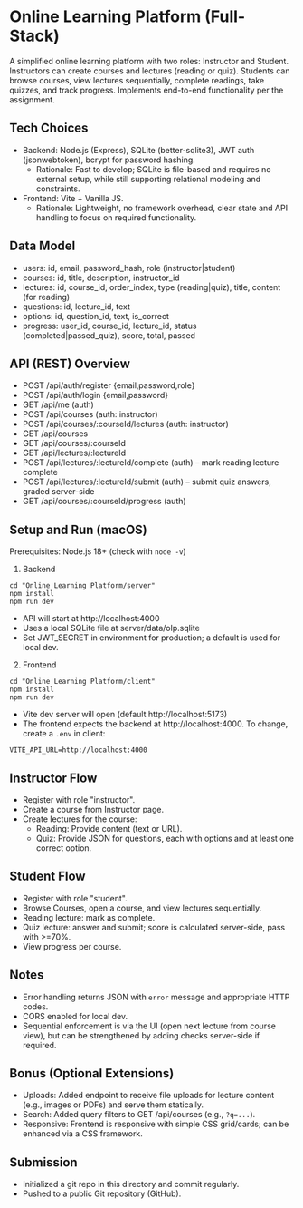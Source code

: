 # Online Learning Platform (Full-Stack)

A simplified online learning platform with two roles: Instructor and Student. Instructors can create courses and lectures (reading or quiz). Students can browse courses, view lectures sequentially, complete readings, take quizzes, and track progress. Implements end-to-end functionality per the assignment.

## Tech Choices
- Backend: Node.js (Express), SQLite (better-sqlite3), JWT auth (jsonwebtoken), bcrypt for password hashing.
  - Rationale: Fast to develop; SQLite is file-based and requires no external setup, while still supporting relational modeling and constraints.
- Frontend: Vite + Vanilla JS.
  - Rationale: Lightweight, no framework overhead, clear state and API handling to focus on required functionality.

## Data Model
- users: id, email, password_hash, role (instructor|student)
- courses: id, title, description, instructor_id
- lectures: id, course_id, order_index, type (reading|quiz), title, content (for reading)
- questions: id, lecture_id, text
- options: id, question_id, text, is_correct
- progress: user_id, course_id, lecture_id, status (completed|passed_quiz), score, total, passed

## API (REST) Overview
- POST /api/auth/register {email,password,role}
- POST /api/auth/login {email,password}
- GET /api/me (auth)
- POST /api/courses (auth: instructor)
- POST /api/courses/:courseId/lectures (auth: instructor)
- GET /api/courses
- GET /api/courses/:courseId
- GET /api/lectures/:lectureId
- POST /api/lectures/:lectureId/complete (auth) – mark reading lecture complete
- POST /api/lectures/:lectureId/submit (auth) – submit quiz answers, graded server-side
- GET /api/courses/:courseId/progress (auth)

## Setup and Run (macOS)

Prerequisites: Node.js 18+ (check with `node -v`)

1) Backend
```
cd "Online Learning Platform/server"
npm install
npm run dev
```
- API will start at http://localhost:4000
- Uses a local SQLite file at server/data/olp.sqlite
- Set JWT_SECRET in environment for production; a default is used for local dev.

2) Frontend
```
cd "Online Learning Platform/client"
npm install
npm run dev
```
- Vite dev server will open (default http://localhost:5173)
- The frontend expects the backend at http://localhost:4000. To change, create a `.env` in client:
```
VITE_API_URL=http://localhost:4000
```

## Instructor Flow
- Register with role "instructor".
- Create a course from Instructor page.
- Create lectures for the course:
  - Reading: Provide content (text or URL).
  - Quiz: Provide JSON for questions, each with options and at least one correct option.

## Student Flow
- Register with role "student".
- Browse Courses, open a course, and view lectures sequentially.
- Reading lecture: mark as complete.
- Quiz lecture: answer and submit; score is calculated server-side, pass with >=70%.
- View progress per course.

## Notes
- Error handling returns JSON with `error` message and appropriate HTTP codes.
- CORS enabled for local dev.
- Sequential enforcement is via the UI (open next lecture from course view), but can be strengthened by adding checks server-side if required.

## Bonus (Optional Extensions)
- Uploads: Added endpoint to receive file uploads for lecture content (e.g., images or PDFs) and serve them statically.
- Search: Added query filters to GET /api/courses (e.g., `?q=...`).
- Responsive: Frontend is responsive with simple CSS grid/cards; can be enhanced via a CSS framework.

## Submission
- Initialized a git repo in this directory and commit regularly.
- Pushed to a public Git repository (GitHub).
